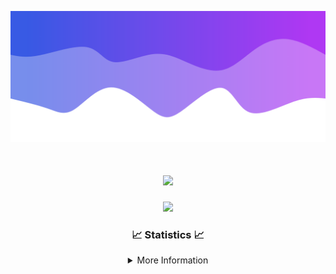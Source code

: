 ![Header](./IMG_4001.png)
<div align="center">

<h1 align="center">
  <a href="https://git.io/typing-svg">
    <img src="https://readme-typing-svg.herokuapp.com/?lines=Welcome+to+my+profile!+👋;JavaScript+developer.;&center=true&size=25">
  </a>
</h1>

<p align="center">
  <img src="https://lanyard.cnrad.dev/api/624702585596805130" />
</p>

### 📈 Statistics 📈
<details>
    <summary>More Information</summary>
    <br/>

<!--START_SECTION:waka-->
![Code Time](http://img.shields.io/badge/Code%20Time-179%20hrs%2055%20mins-blue)

![Profile Views](http://img.shields.io/badge/Profile%20Views-0-blue)

**🐱 My GitHub Data** 

> 📦 2.5 kB Used in GitHub's Storage 
 > 
> 🏆 3 Contributions in the Year 2024
 > 
> 🚫 Not Opted to Hire
 > 
> 📜 5 Public Repositories 
 > 
> 🔑 1 Private Repositories 
 > 
**I'm an Early 🐤** 

```text
🌞 Morning                365 commits         ███████░░░░░░░░░░░░░░░░░░   29.11 % 
🌆 Daytime                431 commits         █████████░░░░░░░░░░░░░░░░   34.37 % 
🌃 Evening                415 commits         ████████░░░░░░░░░░░░░░░░░   33.09 % 
🌙 Night                  43 commits          █░░░░░░░░░░░░░░░░░░░░░░░░   03.43 % 
```
📅 **I'm Most Productive on Wednesday** 

```text
Monday                   153 commits         ███░░░░░░░░░░░░░░░░░░░░░░   12.20 % 
Tuesday                  163 commits         ███░░░░░░░░░░░░░░░░░░░░░░   13.00 % 
Wednesday                298 commits         ██████░░░░░░░░░░░░░░░░░░░   23.76 % 
Thursday                 268 commits         █████░░░░░░░░░░░░░░░░░░░░   21.37 % 
Friday                   141 commits         ███░░░░░░░░░░░░░░░░░░░░░░   11.24 % 
Saturday                 107 commits         ██░░░░░░░░░░░░░░░░░░░░░░░   08.53 % 
Sunday                   124 commits         ██░░░░░░░░░░░░░░░░░░░░░░░   09.89 % 
```


📊 **This Week I Spent My Time On** 

```text
🕑︎ Time Zone: America/New_York

💬 Programming Languages: 
Java                     12 hrs 16 mins      ██████████████████░░░░░░░   71.29 % 
Kotlin                   2 hrs 58 mins       ████░░░░░░░░░░░░░░░░░░░░░   17.26 % 
XML                      1 hr 46 mins        ███░░░░░░░░░░░░░░░░░░░░░░   10.26 % 
YAML                     8 mins              ░░░░░░░░░░░░░░░░░░░░░░░░░   00.80 % 
Groovy                   3 mins              ░░░░░░░░░░░░░░░░░░░░░░░░░   00.31 % 

🔥 Editors: 
IntelliJ                 17 hrs 13 mins      █████████████████████████   100.00 % 

🐱‍💻 Projects: 
Sodium                   6 hrs 50 mins       ██████████░░░░░░░░░░░░░░░   39.74 % 
hcf                      3 hrs 17 mins       █████░░░░░░░░░░░░░░░░░░░░   19.07 % 
Mercury                  2 hrs 39 mins       ████░░░░░░░░░░░░░░░░░░░░░   15.43 % 
shard                    2 hrs 25 mins       ████░░░░░░░░░░░░░░░░░░░░░   14.11 % 
Sacred Network           1 hr 18 mins        ██░░░░░░░░░░░░░░░░░░░░░░░   07.64 % 

💻 Operating System: 
Windows                  17 hrs 13 mins      █████████████████████████   100.00 % 
```

**I Mostly Code in Java** 

```text
Java                     25 repos            ██████████████████████░░░   89.29 % 
JavaScript               2 repos             ██░░░░░░░░░░░░░░░░░░░░░░░   07.14 % 
C++                      1 repo              █░░░░░░░░░░░░░░░░░░░░░░░░   03.57 % 
```



**Timeline**

![Lines of Code chart](https://raw.githubusercontent.com/DevDipin/DevDipin/main/assets/bar_graph.png)


 Last Updated on 26/03/2024 16:12:45 UTC
<!--END_SECTION:waka-->

![Footer](./IMG_4002.png)